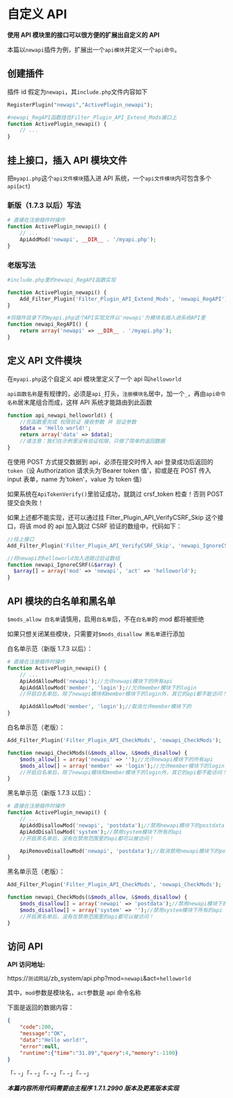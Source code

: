 # 自定义 API

**使用 API 模块里的接口可以很方便的扩展出自定义的 API**

本篇以`newapi`插件为例，扩展出一个`api模块`并定义一个`api命令`。

## 创建插件

插件 id 假定为`newapi`，其`include.php`文件内容如下

```php
RegisterPlugin("newapi","ActivePlugin_newapi");

#newapi_RegAPI函数挂在Filter_Plugin_API_Extend_Mods接口上
function ActivePlugin_newapi() {
    // ...
}
```
## 挂上接口，插入 API 模块文件

把`myapi.php`这个`api文件模块`插入进 API 系统，一个`api文件模块`内可包含多个`api`(`act`)


### 新版（1.7.3 以后）写法
```php
# 直接在注册插件时操作
function ActivePlugin_newapi() {
    // ...
    ApiAddMod('newapi', __DIR__ . '/myapi.php');
}
```

### 老版写法
```php
#include.php里的newapi_RegAPI函数实现

function ActivePlugin_newapi() {
    Add_Filter_Plugin('Filter_Plugin_API_Extend_Mods', 'newapi_RegAPI');
}

#将插件目录下的myapi.php这个API实现文件以'newapi'为模块名插入进系统API里
function newapi_RegAPI() {
    return array('newapi' => __DIR__ . '/myapi.php');
}
```

## 定义 API 文件模块

在`myapi.php`这个自定义 api 模块里定义了一个 api 叫`helloworld`

`api函数名称`是有规律的，必须是`api_`打头，`注册模块名`居中，加一个`_`，再由`api命令名称`居末尾组合而成，这样 API 系统才能路由到此函数

```php
function api_newapi_helloworld() {
    //在函数里完成 权限验证 接收参数 并 验证参数
    $data = 'Hello world!';
	return array('data' => $data);
    //请注意：我们在示例里没有验证权限，只做了简单的返回数据
}
```
在使用 POST 方式提交数据到 api，必须在提交时传入 api 登录成功后返回的`token`（设 Authorization 请求头为'Bearer token 值'，抑或是在 POST 传入 input 表单，name 为'token'，value 为 token 值）

如果系统在`ApiTokenVerify()`里验证成功，就跳过 crsf_token 检查！否则 POST 提交会失败！

如果上述都不能实现，还可以通过挂 Filter_Plugin_API_VerifyCSRF_Skip 这个接口，将该 mod 的 api 加入跳过 CSRF 验证的数组中，代码如下：
```php
//挂上接口
Add_Filter_Plugin('Filter_Plugin_API_VerifyCSRF_Skip', 'newapi_IgnoreCSRF');

//将newapi的helloworld加入进跳过验证数组
function newapi_IgnoreCSRF(&$array) {
  $array[] = array('mod' => 'newapi', 'act' => 'helloworld');
}
```
## API 模块的白名单和黑名单

`$mods_allow 白名单`请慎用，启用`白名单`后，不在`白名单`的 mod 都将被拒绝

如果只想关闭某些模块，只需要对`$mods_disallow 黑名单`进行添加

白名单示范（新版 1.7.3 以后）：

```php
# 直接在注册插件时操作
function ActivePlugin_newapi() {
    // ...
    ApiAddAllowMod('newapi');//允许newapi模块下的所有api
    ApiAddAllowMod('member', 'login');//允许member模块下的login
    //开启白名单后，除了newapi模块和member模块下的login外，其它的api都不能访问！

    ApiAddAllowMod('member', 'login');//取消允许member模块下的
}
```

白名单示范（老版）：

```php
Add_Filter_Plugin('Filter_Plugin_API_CheckMods', 'newapi_CheckMods');

function newapi_CheckMods(&$mods_allow, &$mods_disallow) {
    $mods_allow[] = array('newapi' => '');//允许newapi模块下的所有api
    $mods_allow[] = array('member' => 'login');//允许member模块下的login
    //开启白名单后，除了newapi模块和member模块下的login外，其它的api都不能访问！
}
```


黑名单示范（新版 1.7.3 以后）：

```php
# 直接在注册插件时操作
function ActivePlugin_newapi() {
    // ...
    ApiAddDisallowMod('newapi', 'postdata');//禁用newapi模块下的postdata
    ApiAddDisallowMod('system');//禁用system模块下所有的api
    //开启黑名单后，没有在禁用范围里的api都可以被访问！

    ApiRemoveDisallowMod('newapi', 'postdata');//取消禁用newapi模块下的postdata
}
```

黑名单示范（老版）：

```php
Add_Filter_Plugin('Filter_Plugin_API_CheckMods', 'newapi_CheckMods');

function newapi_CheckMods(&$mods_allow, &$mods_disallow) {
    $mods_disallow[] = array('newapi' => 'postdata');//禁用newapi模块下的postdata
    $mods_disallow[] = array('system' => '');//禁用system模块下所有的api
    //开启黑名单后，没有在禁用范围里的api都可以被访问！
}
```

## 访问 API

**API 访问地址:**

https://`测试网站`/zb_system/api.php?mod=`newapi`&act=`helloworld`

其中，`mod`参数是模块名，`act`参数是 api 命令名称

下面是返回的数据内容：
```json
{
    "code":200,
    "message":"OK",
    "data":"Hello world!",
    "error":null,
    "runtime":{"time":"31.89","query":4,"memory":-1100}
}
```
「- -」「- -」「- -」「- -」「- -」

***本篇内容所用代码需要由主程序 1.7.1.2990 版本及更高版本实现***